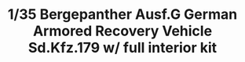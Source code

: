 ---
layout: product
title: "1/35 Bergepanther Ausf.G German Armored Recovery Vehicle Sd.Kfz.179 w/ full interior kit"
price: "7000" 
desc: "Maketa"
img_path: "/assets/img/TAKO2107.webp"
brand: "N/A"
available: false
special_offer: false
new: false
soon: false
cat: "010000"
subcat: "010200"
subsubcat: "0N/A"
sifra: "TAKO2107"
popular: false
---